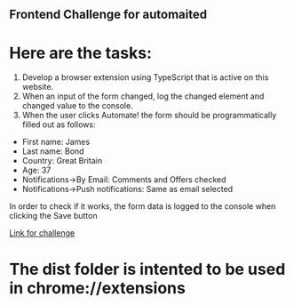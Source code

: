 ## Frontend Challenge for automaited

# Here are the tasks:
1. Develop a browser extension using TypeScript that is active on this website.
2. When an input of the form changed, log the changed element and changed value to the console.
3. When the user clicks Automate! the form should be programmatically filled out as follows:
- First name: James
- Last name: Bond
- Country: Great Britain
- Age: 37
- Notifications->By Email: Comments and Offers checked
- Notifications->Push notifications: Same as email selected

In order to check if it works, the form data is logged to the console when clicking the Save button

[Link for challenge](https://npdot9.csb.app/)

# The dist folder is intented to be used in chrome://extensions